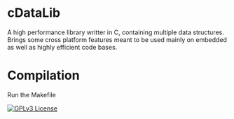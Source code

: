 # cDataLib
 A high performance library writter in C, containing multiple data structures.  Brings some cross platform features meant to be used mainly on embedded as well as highly efficient code bases.

# Compilation
Run the Makefile

[![GPLv3 License](https://img.shields.io/badge/License-GPL%20v3-yellow.svg)](./COPYING)
